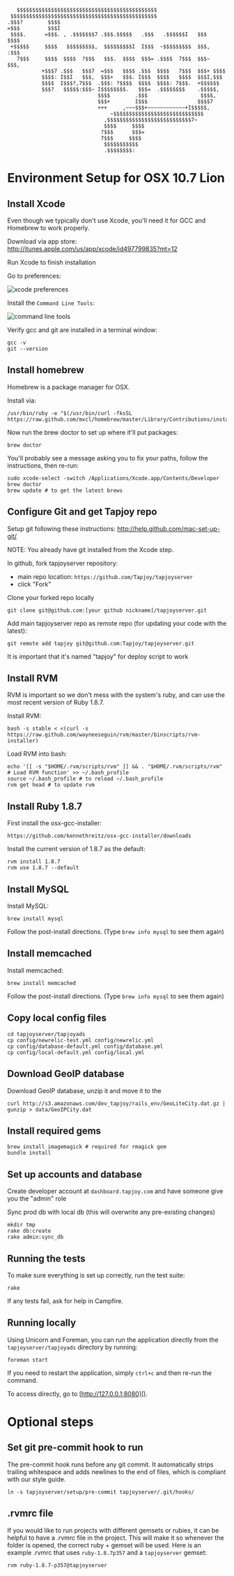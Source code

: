 ```
   $$$$$$$$$$$$$$$$$$$$$$$$$$$$$$$$$$$$$$$$$$$$$
 $$$$$$$$$$$$$$$$$$$$$$$$$$$$$$$$$$$$$$$$$$$$$$$
.$$$?        $$$$
=$$$         $$$I
 $$$$.      =$$$. , .$$$$$$$7 .$$$.$$$$$   .$$$   .$$$$$$I   $$$    $$$$
 +$$$$$     $$$$   $$$$$$$$$,  $$$$$$$$$I  I$$$  ~$$$$$$$$$  $$$,  :$$$
   7$$$     $$$$  $$$$  ?$$$   $$$.  $$$$  $$$= .$$$$  7$$$  $$$~  $$$,
           +$$$7 .$$$   $$$7  =$$$   $$$$ .$$$  $$$$   7$$$  $$$+ $$$$
           $$$$: I$$I   $$$,  $$$+   $$$. I$$$  $$$$   $$$$  $$$I,$$$
           $$$$  I$$$?,7$$$  .$$$: ?$$$$  $$$$  $$$$: 7$$$.  +$$$$$$
           $$$?   $$$$$:$$$~ I$$$$$$$$.   $$$=  .$$$$$$$$    .$$$$$,
                             $$$$        .$$$                 $$$$,
                             $$$+        I$$$                $$$$7
                             +++     ,~~~$$$+~~~~~~~~~~~~+I$$$$$,
                                 ~$$$$$$$$$$$$$$$$$$$$$$$$$$$$$
                               ,$$$$$$$$$$$$$$$$$$$$$$$$$$$7~
                               $$$$     $$$$
                              ?$$$      $$$=
                              7$$$     $$$$
                               $$$$$$$$$$$
                               .$$$$$$$$:
```

Environment Setup for OSX 10.7 Lion
===================================

Install Xcode
-------------
Even though we typically don't use Xcode, you'll need it for GCC and Homebrew to work properly.

Download via app store: http://itunes.apple.com/us/app/xcode/id497799835?mt=12

Run Xcode to finish installation

Go to preferences:

![xcode preferences](http://f.cl.ly/items/0g3A2S173P0Z3A1C1w09/Screen%20Shot%202012-04-18%20at%203.12.30%20PM.png)

Install the `Command Line Tools`:

![command line tools](http://f.cl.ly/items/2v0d2d3R09341x171206/Screen%20Shot%202012-04-18%20at%203.14.17%20PM.png)

Verify gcc and git are installed in a terminal window:

```
gcc -v
git --version
```

Install homebrew
----------------
Homebrew is a package manager for OSX.

Install via:

```
/usr/bin/ruby -e "$(/usr/bin/curl -fksSL https://raw.github.com/mxcl/homebrew/master/Library/Contributions/install_homebrew.rb)"
```

Now run the brew doctor to set up where it'll put packages:

```
brew doctor
```

You'll probably see a message asking you to fix your paths, follow the instructions, then re-run:

```
sudo xcode-select -switch /Applications/Xcode.app/Contents/Developer
brew doctor
brew update # to get the latest brews
```


Configure Git and get Tapjoy repo
-------------------------------

Setup git following these instructions: http://help.github.com/mac-set-up-git/

NOTE: You already have git installed from the Xcode step.

In github, fork tapjoyserver repository:

  * main repo location: `https://github.com/Tapjoy/tapjoyserver`
  * click "Fork"

Clone your forked repo locally


```
git clone git@github.com:[your github nickname]/tapjoyserver.git
```

Add main tapjoyserver repo as remote repo (for updating your code with the latest):

```
git remote add tapjoy git@github.com:Tapjoy/tapjoyserver.git
```

It is important that it's named "tapjoy" for deploy script to work

Install RVM
-----------

RVM is important so we don't mess with the system's ruby, and can use the most recent version of Ruby 1.8.7.

Install RVM:

```
bash -s stable < <(curl -s https://raw.github.com/wayneeseguin/rvm/master/binscripts/rvm-installer)
```

Load RVM into bash:

```
echo '[[ -s "$HOME/.rvm/scripts/rvm" ]] && . "$HOME/.rvm/scripts/rvm" # Load RVM function' >> ~/.bash_profile
source ~/.bash_profile # to reload ~/.bash_profile
rvm get head # to update rvm
```

Install Ruby 1.8.7
------------------

First install the osx-gcc-installer:

```
https://github.com/kennethreitz/osx-gcc-installer/downloads
```

Install the current version of 1.8.7 as the default:

```
rvm install 1.8.7
rvm use 1.8.7 --default
```

Install MySQL
-------------

Install MySQL:

```
brew install mysql
```

Follow the post-install directions. (Type `brew info mysql` to see them again)

Install memcached
-----------------

Install memcached:

```
brew install memcached
```

Follow the post-install directions. (Type `brew info mysql` to see them again)


Copy local config files
-----------------------

```
cd tapjoyserver/tapjoyads
cp config/newrelic-test.yml config/newrelic.yml
cp config/database-default.yml config/database.yml
cp config/local-default.yml config/local.yml
```

Download GeoIP database
-----------------------

Download GeoIP database, unzip it and move it to the 

```
curl http://s3.amazonaws.com/dev_tapjoy/rails_env/GeoLiteCity.dat.gz | gunzip > data/GeoIPCity.dat
```

Install required gems
---------------------

```
brew install imagemagick # required for rmagick gem
bundle install
```

Set up accounts and database
----------------------------

Create developer account at `dashboard.tapjoy.com` and have someone give you the "admin" role

Sync prod db with local db (this will overwrite any pre-existing changes)

```
mkdir tmp
rake db:create
rake admin:sync_db
```

Running the tests
-----------------

To make sure everything is set up correctly, run the test suite:

```
rake
```

If any tests fail, ask for help in Campfire.

Running locally
---------------

Using Unicorn and Foreman, you can run the application directly from the `tapjoyserver/tapjoyads` directory by running:

```
foreman start
```

If you need to restart the application, simply `ctrl+c` and then re-run the command.

To access directly, go to [http://127.0.0.1:8080]().


Optional steps
==============

Set git pre-commit hook to run
------------------------------

The pre-commit hook runs before any git commit. It automatically strips trailing whitespace and adds newlines to the end of files, which is compliant with our style guide.

```
ln -s tapjoyserver/setup/pre-commit tapjoyserver/.git/hooks/
```

.rvmrc file
-----------

If you would like to run projects with different gemsets or rubies, it can be helpful to have a .rvmrc file in the project. This will make it so whenever the folder is opened, the correct ruby + gemset will be used. Here is an example .rvmrc that uses `ruby-1.8.7p357` and a `tapjoyserver` gemset:

```
rvm ruby-1.8.7-p357@tapjoyserver
```